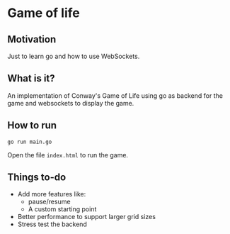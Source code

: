 # Game of life

## Motivation

Just to learn go and how to use WebSockets.

## What is it?

An implementation of Conway's Game of Life using go as backend for the game and
websockets to display the game.

## How to run

```
go run main.go
```

Open the file `index.html` to run the game.

## Things to-do

-   Add more features like:
    -   pause/resume
    -   A custom starting point
-   Better performance to support larger grid sizes
-   Stress test the backend
